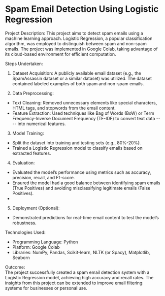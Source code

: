 <h1>Spam Email Detection Using Logistic Regression</h1>

Project Description: This project aims to detect spam emails using a machine learning approach. Logistic Regression, a popular classification algorithm, was employed to distinguish between spam and non-spam emails. The project was implemented in Google Colab, taking advantage of its cloud-based environment for efficient computation.

Steps Undertaken:

1) Dataset Acquisition:
A publicly available email dataset (e.g., the SpamAssassin dataset or a similar dataset) was utilized. The dataset contained labeled examples of both spam and non-spam emails.

2) Data Preprocessing:

- Text Cleaning: Removed unnecessary elements like special characters, HTML tags, and stopwords from the email content.
- Feature Extraction: Used techniques like Bag of Words (BoW) or Term Frequency-Inverse Document Frequency (TF-IDF) to convert text data ---- into numerical features.
 
3) Model Training:

- Split the dataset into training and testing sets (e.g., 80%-20%).
- Trained a Logistic Regression model to classify emails based on extracted features.

4) Evaluation:

- Evaluated the model’s performance using metrics such as accuracy, precision, recall, and F1-score.
- Ensured the model had a good balance between identifying spam emails (True Positives) and avoiding misclassifying legitimate emails (False Positives).
- 
5) Deployment (Optional):

- Demonstrated predictions for real-time email content to test the model’s robustness.
  
Technologies Used:

- Programming Language: Python
- Platform: Google Colab
- Libraries: NumPy, Pandas, Scikit-learn, NLTK (or Spacy), Matplotlib, Seaborn
  
Outcome:  
The project successfully created a spam email detection system with a Logistic Regression model, achieving high accuracy and recall rates. The insights from this project can be extended to improve email filtering systems for businesses or personal use.
